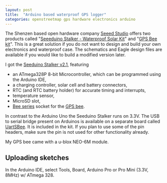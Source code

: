 ```yaml
---
layout: post
title:  "Arduino based waterproof GPS logger"
categories: openstreetmap gps hardware electronics arduino
---
```


The Shenzen based open hardware company [Seeed Studio](http://www.seeedstudio.com/) offers two products called "[Seeeduino Stalker - Waterproof Solar Kit](http://www.seeedstudio.com/depot/seeeduino-stalker-waterproof-solar-kit-p-911.html)" and "[GPS Bee kit](http://www.seeedstudio.com/depot/gps-bee-kit-with-mini-embedded-antenna-p-560.html)".
This is a great solution if you do not want to design and build your own electronics and waterproof case. The schematics and Eagle design files are available if you would like to build a modified version later.

I got the [Seeduino Stalker v2.1](http://www.seeedstudio.com/wiki/Seeeduino_Stalker_v2.1), featuring
* an ATmega328P 8-bit Microcontroller, which can be programmed using the Arduino IDE,
* a charging controller, solar cell and battery connectors,
* RTC (and RTC battery holder) for accurate timing and interrupts,
* temperature sensor,
* MicroSD slot,
* [Bee series](http://www.seeedstudio.com/wiki/Bee_series) socket for the [GPS bee](http://www.seeedstudio.com/wiki/GPS_Bee_kit).

In contrast to the Arduino Uno the Seeduino Stalker runs on 3.3V. The USB to serial bridge present on Arduinos is available on a separate board called [UartSBee](http://www.seeedstudio.com/wiki/UartSBee_V4). It is included in the kit. If you plan to use some of the pin headers, make sure the pin is not used for other functionality already.

My GPS bee came with a u-blox NEO-6M module.


## Uploading sketches

In the Arduino IDE, select Tools, Board, Arduino Pro or Pro Mini (3.3V, 8MHz) w/ ATmega 328.

